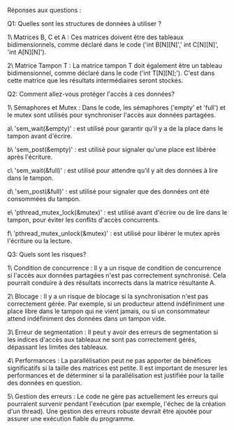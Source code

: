 Réponses aux questions :

Q1: Quelles sont les structures de données à utiliser ?

1\ Matrices B, C et A : Ces matrices doivent être des tableaux bidimensionnels, comme déclaré dans le code ('int B[N][N]',' int C[N][N]', 'int A[N][N]').

2\ Matrice Tampon T : La matrice tampon T doit également être un tableau bidimensionnel, comme déclaré dans le code ('int T[N][N];'). C'est dans cette matrice que les résultats intermédiaires seront stockés.

Q2: Comment allez-vous protéger l'accès à ces données?

1\ Sémaphores et Mutex : Dans le code, les sémaphores ('empty' et 'full') et le mutex sont utilisés pour synchroniser l'accès aux données partagées.

a\ 'sem_wait(&empty)' : est utilisé pour garantir qu'il y a de la place dans le tampon avant d'écrire.

b\ 'sem_post(&empty)' : est utilisé pour signaler qu'une place est libérée après l'écriture.

c\ 'sem_wait(&full)' : est utilisé pour attendre qu'il y ait des données à lire dans le tampon.

d\ 'sem_post(&full)' : est utilisé pour signaler que des données ont été consommées du tampon.

e\ 'pthread_mutex_lock(&mutex)' : est utilisé avant d'écrire ou de lire dans le tampon, pour éviter les conflits d'accès concurrents.

f\ 'pthread_mutex_unlock(&mutex)' : est utilisé pour libérer le mutex après l'écriture ou la lecture.

Q3: Quels sont les risques?

1\ Condition de concurrence : Il y a un risque de condition de concurrence si l'accès aux données partagées n'est pas correctement synchronisé. Cela pourrait conduire à des résultats incorrects dans la matrice résultante A.

2\ Blocage : Il y a un risque de blocage si la synchronisation n'est pas correctement gérée. Par exemple, si un producteur attend indéfiniment une place libre dans le tampon qui ne vient jamais, ou si un consommateur attend indéfiniment des données dans un tampon vide.

3\ Erreur de segmentation : Il peut y avoir des erreurs de segmentation si les indices d'accès aux tableaux ne sont pas correctement gérés, dépassant les limites des tableaux.

4\ Performances : La parallélisation peut ne pas apporter de bénéfices significatifs si la taille des matrices est petite. Il est important de mesurer les performances et de déterminer si la parallélisation est justifiée pour la taille des données en question.

5\ Gestion des erreurs : Le code ne gère pas actuellement les erreurs qui pourraient survenir pendant l'exécution (par exemple, l'échec de la création d'un thread). Une gestion des erreurs robuste devrait être ajoutée pour assurer une exécution fiable du programme.
